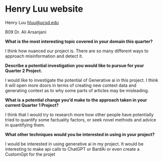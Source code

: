 # Henry Luu website

Henry Luu hluu@ucsd.edu

B09 Dr. Ali Arsanjani

**What is the most interesting topic covered in your domain this quarter?**  

I think how nuanced our project is. There are so many different ways to approach misinformation and detect it.

**Describe a potential investigation you would like to pursue for your Quarter 2 Project.**

I would like to investigate the potential of Generative ai in this project. I think it will open more doors in terms of creating new context data and generating context as to why some parts of articles may be misleading.

**What is a potential change you’d make to the approach taken in your current Quarter 1 Project?**

I think that I would try to research more how other people have potentially tried to quantify some factuality factors, or seek novel methods and advice in quantifying them.

**What other techniques would you be interested in using in your project?**

I would be interested in using generative ai in my project. It would be interesting to make api calls to ChatGPT or BardAi or even create a CustomGpt for the projet

